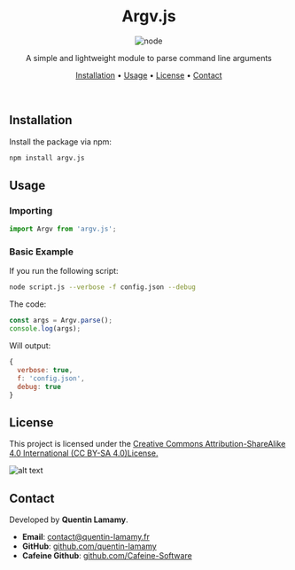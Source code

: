 <div align="center">

# Argv.js

![node](https://img.shields.io/badge/Node-121011?style=for-the-badge&logo=gnu-bash&logoColor=white)

A simple and lightweight module to parse command line arguments

[Installation](#Installation) • [Usage](#Usage) • [License](#License) • [Contact](#Contact)

<br/>
</div>

## Installation

Install the package via npm:

```bash
npm install argv.js
```

## Usage

### Importing

```javascript
import Argv from 'argv.js';
```

### Basic Example

If you run the following script:

```bash
node script.js --verbose -f config.json --debug
```

The code:

```javascript
const args = Argv.parse();
console.log(args);
```

Will output:

```javascript
{
  verbose: true,
  f: 'config.json',
  debug: true
}
```

## License

This project is licensed under the [Creative Commons Attribution-ShareAlike 4.0 International (CC BY-SA 4.0)License.](https://creativecommons.org/licenses/by-sa/4.0/)

![alt text](https://upload.wikimedia.org/wikipedia/commons/thumb/e/e5/CC_BY-SA_icon.svg/320px-CC_BY-SA_icon.svg.png)

## Contact

Developed by **Quentin Lamamy**.

- **Email**: [contact@quentin-lamamy.fr](mailto:contact@quentin-lamamy.fr)
- **GitHub**: [github.com/quentin-lamamy](https://github.com/quentin-lamamy)
- **Cafeine Github**: [github.com/Cafeine-Software](https://github.com/Cafeine-Software)